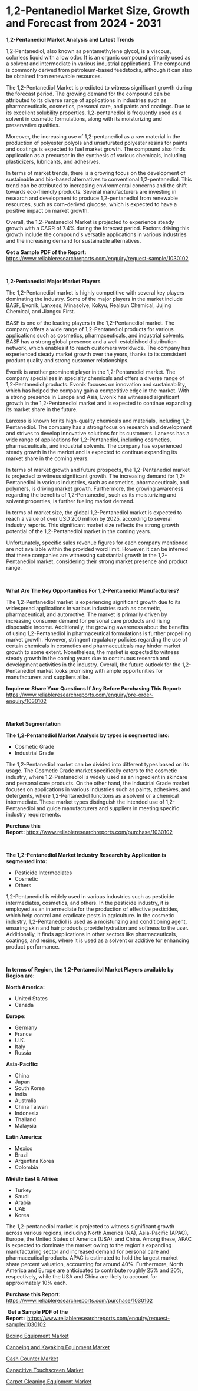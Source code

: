 <p><h1>1,2-Pentanediol Market Size, Growth and Forecast from 2024 - 2031</h1></p><p><strong>1,2-Pentanediol Market Analysis and Latest Trends</strong></p>
<p><p>1,2-Pentanediol, also known as pentamethylene glycol, is a viscous, colorless liquid with a low odor. It is an organic compound primarily used as a solvent and intermediate in various industrial applications. The compound is commonly derived from petroleum-based feedstocks, although it can also be obtained from renewable resources.</p><p>The 1,2-Pentanediol Market is predicted to witness significant growth during the forecast period. The growing demand for the compound can be attributed to its diverse range of applications in industries such as pharmaceuticals, cosmetics, personal care, and paints and coatings. Due to its excellent solubility properties, 1,2-pentanediol is frequently used as a solvent in cosmetic formulations, along with its moisturizing and preservative qualities.</p><p>Moreover, the increasing use of 1,2-pentanediol as a raw material in the production of polyester polyols and unsaturated polyester resins for paints and coatings is expected to fuel market growth. The compound also finds application as a precursor in the synthesis of various chemicals, including plasticizers, lubricants, and adhesives.</p><p>In terms of market trends, there is a growing focus on the development of sustainable and bio-based alternatives to conventional 1,2-pentanediol. This trend can be attributed to increasing environmental concerns and the shift towards eco-friendly products. Several manufacturers are investing in research and development to produce 1,2-pentanediol from renewable resources, such as corn-derived glucose, which is expected to have a positive impact on market growth.</p><p>Overall, the 1,2-Pentanediol Market is projected to experience steady growth with a CAGR of 7.4% during the forecast period. Factors driving this growth include the compound's versatile applications in various industries and the increasing demand for sustainable alternatives.</p></p>
<p><strong>Get a Sample PDF of the Report:&nbsp;</strong> <a href="https://www.reliableresearchreports.com/enquiry/request-sample/1030102">https://www.reliableresearchreports.com/enquiry/request-sample/1030102</a></p>
<p>&nbsp;</p>
<p><strong>1,2-Pentanediol Major Market Players</strong></p>
<p><p>The 1,2-Pentanediol market is highly competitive with several key players dominating the industry. Some of the major players in the market include BASF, Evonik, Lanxess, Minasolve, Kokyu, Realsun Chemical, Jujing Chemical, and Jiangsu First.</p><p>BASF is one of the leading players in the 1,2-Pentanediol market. The company offers a wide range of 1,2-Pentanediol products for various applications such as cosmetics, pharmaceuticals, and industrial solvents. BASF has a strong global presence and a well-established distribution network, which enables it to reach customers worldwide. The company has experienced steady market growth over the years, thanks to its consistent product quality and strong customer relationships.</p><p>Evonik is another prominent player in the 1,2-Pentanediol market. The company specializes in specialty chemicals and offers a diverse range of 1,2-Pentanediol products. Evonik focuses on innovation and sustainability, which has helped the company gain a competitive edge in the market. With a strong presence in Europe and Asia, Evonik has witnessed significant growth in the 1,2-Pentanediol market and is expected to continue expanding its market share in the future.</p><p>Lanxess is known for its high-quality chemicals and materials, including 1,2-Pentanediol. The company has a strong focus on research and development and strives to develop innovative solutions for its customers. Lanxess has a wide range of applications for 1,2-Pentanediol, including cosmetics, pharmaceuticals, and industrial solvents. The company has experienced steady growth in the market and is expected to continue expanding its market share in the coming years.</p><p>In terms of market growth and future prospects, the 1,2-Pentanediol market is projected to witness significant growth. The increasing demand for 1,2-Pentanediol in various industries, such as cosmetics, pharmaceuticals, and polymers, is driving market growth. Furthermore, the growing awareness regarding the benefits of 1,2-Pentanediol, such as its moisturizing and solvent properties, is further fueling market demand.</p><p>In terms of market size, the global 1,2-Pentanediol market is expected to reach a value of over USD 200 million by 2025, according to several industry reports. This significant market size reflects the strong growth potential of the 1,2-Pentanediol market in the coming years.</p><p>Unfortunately, specific sales revenue figures for each company mentioned are not available within the provided word limit. However, it can be inferred that these companies are witnessing substantial growth in the 1,2-Pentanediol market, considering their strong market presence and product range.</p></p>
<p>&nbsp;</p>
<p><strong>What Are The Key Opportunities For 1,2-Pentanediol Manufacturers?</strong></p>
<p><p>The 1,2-Pentanediol market is experiencing significant growth due to its widespread applications in various industries such as cosmetic, pharmaceutical, and automotive. The market is primarily driven by increasing consumer demand for personal care products and rising disposable income. Additionally, the growing awareness about the benefits of using 1,2-Pentanediol in pharmaceutical formulations is further propelling market growth. However, stringent regulatory policies regarding the use of certain chemicals in cosmetics and pharmaceuticals may hinder market growth to some extent. Nonetheless, the market is expected to witness steady growth in the coming years due to continuous research and development activities in the industry. Overall, the future outlook for the 1,2-Pentanediol market looks promising with ample opportunities for manufacturers and suppliers alike.</p></p>
<p><strong>Inquire or Share Your Questions If Any Before Purchasing This Report:</strong> <a href="https://www.reliableresearchreports.com/enquiry/pre-order-enquiry/1030102">https://www.reliableresearchreports.com/enquiry/pre-order-enquiry/1030102</a></p>
<p>&nbsp;</p>
<p><strong>Market Segmentation</strong></p>
<p><strong>The 1,2-Pentanediol Market Analysis by types is segmented into:</strong></p>
<p><ul><li>Cosmetic Grade</li><li>Industrial Grade</li></ul></p>
<p><p>The 1,2-Pentanediol market can be divided into different types based on its usage. The Cosmetic Grade market specifically caters to the cosmetic industry, where 1,2-Pentanediol is widely used as an ingredient in skincare and personal care products. On the other hand, the Industrial Grade market focuses on applications in various industries such as paints, adhesives, and detergents, where 1,2-Pentanediol functions as a solvent or a chemical intermediate. These market types distinguish the intended use of 1,2-Pentanediol and guide manufacturers and suppliers in meeting specific industry requirements.</p></p>
<p><strong>Purchase this Report:&nbsp;</strong><a href="https://www.reliableresearchreports.com/purchase/1030102">https://www.reliableresearchreports.com/purchase/1030102</a></p>
<p>&nbsp;</p>
<p><strong>The 1,2-Pentanediol Market Industry Research by Application is segmented into:</strong></p>
<p><ul><li>Pesticide Intermediates</li><li>Cosmetic</li><li>Others</li></ul></p>
<p><p>1,2-Pentanediol is widely used in various industries such as pesticide intermediates, cosmetics, and others. In the pesticide industry, it is employed as an intermediate for the production of effective pesticides, which help control and eradicate pests in agriculture. In the cosmetic industry, 1,2-Pentanediol is used as a moisturizing and conditioning agent, ensuring skin and hair products provide hydration and softness to the user. Additionally, it finds applications in other sectors like pharmaceuticals, coatings, and resins, where it is used as a solvent or additive for enhancing product performance.</p></p>
<p>&nbsp;</p>
<p><strong>In terms of Region, the 1,2-Pentanediol Market Players available by Region are:</strong></p>
<p>
    <p> <strong> North America: </strong>
        <ul>
            <li>United States</li>
            <li>Canada</li>
        </ul>
        </p> 
    <p> <strong> Europe: </strong>
        <ul>
            <li>Germany</li>
            <li>France</li>
            <li>U.K.</li>
            <li>Italy</li>
            <li>Russia</li>
        </ul>
        </p> 
    <p> <strong> Asia-Pacific: </strong>
        <ul>
            <li>China</li>
            <li>Japan</li>
            <li>South Korea</li>
            <li>India</li>
            <li>Australia</li>
            <li>China Taiwan</li>
            <li>Indonesia</li>
            <li>Thailand</li>
            <li>Malaysia</li>
        </ul>
        </p> 
    <p> <strong> Latin America: </strong>
        <ul>
            <li>Mexico</li>
            <li>Brazil</li>
            <li>Argentina Korea</li>
            <li>Colombia</li>
        </ul>
        </p> 
    <p> <strong> Middle East & Africa: </strong>
        <ul>
            <li>Turkey</li>
            <li>Saudi</li>
            <li>Arabia</li>
            <li>UAE</li>
            <li>Korea</li>
        </ul>
    </p>
    </p>
<p><p>The 1,2-pentanediol market is projected to witness significant growth across various regions, including North America (NA), Asia-Pacific (APAC), Europe, the United States of America (USA), and China. Among these, APAC is expected to dominate the market owing to the region's expanding manufacturing sector and increased demand for personal care and pharmaceutical products. APAC is estimated to hold the largest market share percent valuation, accounting for around 40%. Furthermore, North America and Europe are anticipated to contribute roughly 25% and 20%, respectively, while the USA and China are likely to account for approximately 10% each.</p></p>
<p><strong>Purchase this Report: </strong><a href="https://www.reliableresearchreports.com/purchase/1030102">https://www.reliableresearchreports.com/purchase/1030102</a></p>
<p>&nbsp;<strong>Get a Sample PDF of the Report:&nbsp;&nbsp;</strong><a href="https://www.reliableresearchreports.com/enquiry/request-sample/1030102">https://www.reliableresearchreports.com/enquiry/request-sample/1030102</a></p>
<p><strong></strong></p>
<p><p><a href="https://medium.com/@twiladurgan/boxing-equipment-market-report-reveals-the-latest-trends-and-growth-opportunities-of-this-market-751c212e69ba">Boxing Equipment Market</a></p><p><a href="https://medium.com/@twiladurgan/canoeing-and-kayaking-equipment-market-trends-and-market-analysis-forecasted-for-period-2024-2031-d9f8d44caf35">Canoeing and Kayaking Equipment Market</a></p><p><a href="https://medium.com/@twiladurgan/cash-counter-market-size-reveals-the-best-marketing-channels-in-global-industry-c574e275208a">Cash Counter Market</a></p><p><a href="https://medium.com/@emilyarnold76/capacitive-touchscreen-market-insight-market-trends-growth-forecasted-from-2024-to-2031-a1f96a0898c7">Capacitive Touchscreen Market</a></p><p><a href="https://medium.com/@twiladurgan/carpet-cleaning-equipment-market-the-key-to-successful-business-strategy-forecast-till-2031-ec658d520bbb">Carpet Cleaning Equipment Market</a></p></p>